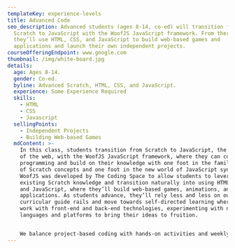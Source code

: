 ```yaml
---
templateKey: experience-levels
title: Advanced Code
seo_description: Advanced students (ages 8-14, co-ed) will transition from
  Scratch to JavaScript with the WoofJS JavaScript framework. From there,
  they’ll use HTML, CSS, and JavaScript to build web-based games and
  applications and launch their own independent projects.
courseOfferingEndpoint: www.google.com
thumbnail: /img/white-board.jpg
details:
  age: Ages 8-14.
  gender: Co-ed.
  byline: Advanced Scratch, HTML, CSS, and JavaScript.
  experience: Some Experience Required
  skills:
    - HTML
    - CSS
    - Javascript
  sellingPoints:
    - Independent Projects
    - Building Web-based Games
  mdContent: >-
    In this class, students transition from Scratch to JavaScript, the language
    of the web, with the WoofJS JavaScript framework, where they can continue
    programming and build on their knowledge with one foot in the familiar world
    of Scratch concepts and one foot in the new world of JavaScript syntax.
    WoofJS was developed by The Coding Space to allow students to leverage their
    existing Scratch knowledge and transition naturally into using HTML, CSS,
    and JavaScript, where they’ll build web-based games, animations, and
    applications. As students advance, they’ll rely less and less on our
    curricular guide rails and move towards self-directed learning where they’ll
    work with front-end and back-end technologies, experimenting with new
    languages and platforms to bring their ideas to fruition.


    We balance project-based coding with hands-on activities and weekly challenges that help students learn on and off-screen. During each class, students get a break from their screens and discover opportunities to create and explore all around them with activities such as: engineering challenges, science experiments, short story writing, and more.
---
```

